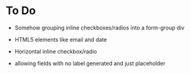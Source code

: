 To Do
===============

- Somehow grouping inline checkboxes/radios into a form-group div
- HTML5 elements like email and date

- Horizontal inline checkbox/radio
- allowing fields with no label generated and just placeholder
